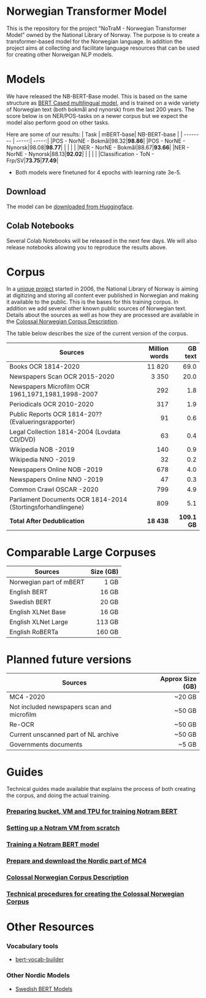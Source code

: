 # Norwegian Transformer Model
This is the repository for the project "NoTraM - Norwegian Transformer Model" owned by the National Library of Norway. The purpose is to create a transformer-based model for the Norwegian language. In addition the project aims at collecting and facilitate language resources that can be used for creating other Norweigan NLP models.

# Models
We have released the NB-BERT-Base model. This is based on the same structure as [BERT Cased multilingual model](https://github.com/google-research/bert/blob/master/multilingual.md), and is trained on a wide variety of Norwegian text (both bokmål and nynorsk) from the last 200 years. The score below is on NER/POS-tasks on a newer corpus but we expect the model also perform good on other tasks.

Here are some of our results:
| Task  |   mBERT-base| NB-BERT-base |
| -------- |   -----:| -----:|
|POS - NorNE - Bokmål|98.32|**98.86**|
|POS - NorNE - Nynorsk|98.08|**98.77**|
| | | |
|NER - NorNE - Bokmål|88.67|**93.66**|
|NER - NorNE - Nynorsk|88.13|**92.02**|
| | | |
|Classification - ToN - Frp/SV|**73.75**|**77.49**|

* Both models were finetuned for 4 epochs with learning rate 3e-5.



## Download
The model can be [downloaded from Huggingface](https://huggingface.co/nbailab). 

## Colab Notebooks
Several Colab Notebooks will be released in the next few days. We will also release notebooks allowing you to reproduce the results above.

# Corpus
In a [unique project](https://www.zdnet.com/article/norways-petabyte-plan-store-everything-ever-published-in-a-1000-year-archive/) started in 2006, the National Library of Norway is aiming at digitizing and storing all content ever published in Norwegian and making it available to the public. This is the bases for this training corpus. In addition we add several other known public sources of Norwegian text. Details about the sources as well as how they are processed are available in the [Colossal Norwegian Corpus Description](https://github.com/NBAiLab/notram/blob/master/guides/corpus_description.md).

The table below describes the size of the current version of the corpus.

| Sources  |   Million words | GB text |
| -------- |   -----:| -----:|
| Books OCR 1814-2020| 11 820| 69.0 |
| Newspapers Scan OCR 2015-2020|  3 350 | 20.0 |
| Newspapers Microfilm OCR 1961,1971,1981,1998-2007|  292 | 1.8 |
| Periodicals OCR 2010-2020 |  317 | 1.9 |
| Public Reports OCR 1814-20?? (Evalueringsrapporter) |  91 | 0.6 |
| Legal Collection 1814-2004 (Lovdata CD/DVD) |  63 | 0.4 |
| Wikipedia NOB -2019  | 140 | 0.9 |
| Wikipedia NNO -2019 | 32 | 0.2 |
| Newspapers Online NOB -2019 | 678 | 4.0 |
| Newspapers Online NNO -2019 |  47 | 0.3 |
| Common Crawl OSCAR -2020 |  799 | 4.9 |
| Parliament Documents OCR 1814-2014 (Stortingsforhandlingene)  |  809 | 5.1 |
| **Total After Dedublication**  | **18 438** | **109.1 GB** |

# Comparable Large Corpuses
| Sources  |  Size (GB) |
| -------- |  -----:|
| Norwegian part of mBERT | 1 GB |
| English BERT | 16 GB |
| Swedish BERT | 20 GB |
| English XLNet Base | 16 GB |
| English XLNet Large | 113 GB |
| English RoBERTa | 160 GB |

# Planned future versions
| Sources  |  Approx Size (GB) |
| -------- |  -----:|
| MC4 -2020| ~20 GB |
| Not included newspapers scan and microfilm | ~50 GB |
| Re-OCR | ~50 GB |
| Current unscanned part of NL archive | ~50 GB |
| Governments documents | ~5 GB |


# Guides
Technical guides made available that explains the process of both creating the corpus, and doing the actual training. 
### [Preparing bucket, VM and TPU for training Notram BERT](https://github.com/NBAiLab/notram/blob/master/guides/setting_up_machines_for_training.md)
### [Setting up a Notram VM from scratch](https://github.com/NBAiLab/notram/blob/master/guides/set_up_vm.md)
### [Training a Notram BERT model](https://github.com/NBAiLab/notram/blob/master/guides/start_training.md)
### [Prepare and download the Nordic part of MC4](https://github.com/NBAiLab/notram/blob/master/guides/prepare_common_crawl.md)
### [Colossal Norwegian Corpus Description](https://github.com/NBAiLab/notram/blob/master/guides/corpus_description.md)
### [Technical procedures for creating the Colossal Norwegian Corpus](https://github.com/NBAiLab/notram/blob/master/guides/creating_corpus.md)

# Other Resources
### Vocabulary tools
* [bert-vocab-builder](https://github.com/kwonmha/bert-vocab-builder)

### Other Nordic Models
* [Swedish BERT Models](https://github.com/Kungbib/swedish-bert-models)
